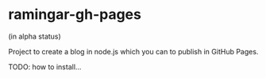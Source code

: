 # ramingar-gh-pages

(in alpha status)

Project to create a blog in node.js which you can to publish in GitHub Pages.

TODO: how to install...
